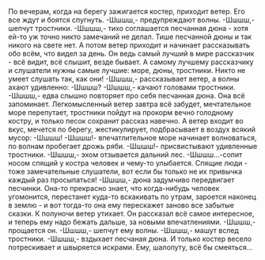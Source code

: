   По вечерам, когда на берегу зажигается костер, приходит ветер. Его все ждут и боятся спугнуть.
-Шшшш,- предупреждают волны.
-Шшшш,- шепчут тростники.
-Шшшш,- тихо соглашается песчанная дюна - хотя ей-то уж точно никто замечаний не делал. Тише песчанной дюны и так никого на свете нет.
А потом ветер приходит и начинает рассказывать обо всём, что видел за день. Он ведь самый лучший в мире рассказчик - всё видит, всё слышит, везде бывает. А самому лучшему рассказчику и слушатели нужны самые лучшие: море, дюны, тростники. Никто не умеет слушать так, как они!
-Шшшш,- рассказывает ветер, а волны ахают удивленно:
-Шшшш?
-Шшшш,- качают головами тростники.
-Шшшш,- едва слышно повторяет про себя песчанная дюна. Она всё запоминает. Легкомысленный ветер завтра всё забудет, мечтательное море перепутает, тростники пойдут на прокорм вечно голодному костру, и только песок сохранит рассказ навечно.
А ветер входит во вкус, мечется по берегу, жестикулирует, подбрасывает в воздух всякий мусор:
-Шшшш!
-Шшшш!- впечатлительное море начинает волноваться, по волнам пробегает дрожь ряби.
-Шшшш!- присвистывают удивленные тростники.
-Шшшш,- эхом отзывается дальний лес.
-Шшшш...-сопит носом спящий у костра человек и чему-то улыбается. Спящие люди - тоже замечательные слушатели, вот если бы только не их привычка каждый раз просыпаться!
-Шшшш,- дюна задумчиво передвигает песчинки. Она-то прекрасно знает, что когда-нибудь человек угомонится, перестанет куда-то вскакивать по утрам, зароется наконец в землю - и вот тогда-то она ему перескажет заново все забытые сказки.
К полуночи ветер утихает. Он рассказал всё самое интересное, и теперь ему надо бежать дальше, за новыми впечатлениями.
-Шшшш,- прощается он.
-Шшшш,- шепчут ему волны.
-Шшшш,- машут вслед тростники.
-Шшшш,- вздыхает песчаная дюна.
И только костер весело потрескивает и швыряется искрами. Ему, шалопуту, всё бы смеяться...    